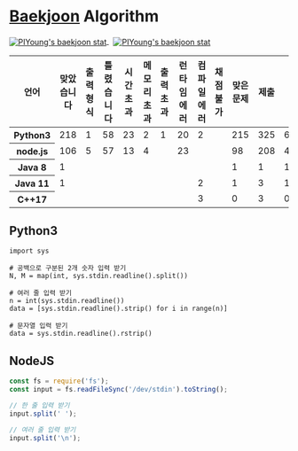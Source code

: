 # [Baekjoon](https://www.acmicpc.net) Algorithm

<p>
  <a href="https://solved.ac/dlsdudg15">
    <img align="center" src="http://mazassumnida.wtf/api/v2/generate_badge?boj=dlsdudg15" alt="PIYoung's baekjoon stat" />
  </a>
  &nbsp;
  <a href="https://solved.ac/dlsdudg15">
    <img align="center" src="http://mazandi.herokuapp.com/api?handle=dlsdudg15&theme=dark" alt="PIYoung's baekjoon stat" />
  </a>
</p>

<table>
  <thead>
    <tr>
      <th><span>언어</span></th>
      <th><span>맞았습니다</span></th>
      <th><span>출력 형식</span></th>
      <th><span>틀렸습니다</span></th>
      <th><span>시간 초과</span></th>
      <th><span>메모리 초과</span></th>
      <th><span>출력 초과</span></th>
      <th><span>런타임 에러</span></th>
      <th><span>컴파일 에러</span></th>
      <th><span>채점 불가</span></th>
      <th><span>맞은 문제</span></th>
      <th><span>제출</span></th>
      <th><span>정답 비율</span></th>
    </tr>
  </thead>
  <tbody>
    <tr>
      <th>Python3</th>
      <td>218</td>
      <td>1</td>
      <td>58</td>
      <td>23</td>
      <td>2</td>
      <td>1</td>
      <td>20</td>
      <td>2</td>
      <td></td>
      <td>215</td>
      <td>325</td>
      <td>68.910%</td>
    </tr>
    <tr>
      <th>node.js</th>
      <td>106</td>
      <td>5</td>
      <td>57</td>
      <td>13</td>
      <td>4</td>
      <td></td>
      <td>23</td>
      <td></td>
      <td></td>
      <td>98</td>
      <td>208</td>
      <td>49.746%</td>
    </tr>
    <tr>
      <th>Java 8</th>
      <td>1</td>
      <td></td>
      <td></td>
      <td></td>
      <td></td>
      <td></td>
      <td></td>
      <td></td>
      <td></td>
      <td>1</td>
      <td>1</td>
      <td>100.000%</td>
    </tr>
    <tr>
      <th>Java 11</th>
      <td>1</td>
      <td></td>
      <td></td>
      <td></td>
      <td></td>
      <td></td>
      <td></td>
      <td>2</td>
      <td></td>
      <td>1</td>
      <td>3</td>
      <td>100.000%</td>
    </tr>
    <tr>
      <th>C++17</th>
      <td></td>
      <td></td>
      <td></td>
      <td></td>
      <td></td>
      <td></td>
      <td></td>
      <td>3</td>
      <td></td>
      <td>0</td>
      <td>3</td>
      <td>0.000%</td>
    </tr>
  </tbody>
</table>

## Python3

```python3
import sys

# 공백으로 구분된 2개 숫자 입력 받기
N, M = map(int, sys.stdin.readline().split())
  
# 여러 줄 입력 받기
n = int(sys.stdin.readline())
data = [sys.stdin.readline().strip() for i in range(n)]
  
# 문자열 입력 받기
data = sys.stdin.readline().rstrip()
```

## NodeJS

```javascript
const fs = require('fs');
const input = fs.readFileSync('/dev/stdin').toString();

// 한 줄 입력 받기
input.split(' ');

// 여러 줄 입력 받기
input.split('\n');
```
